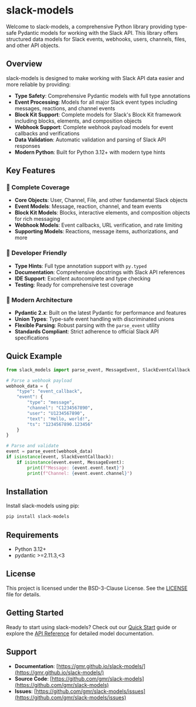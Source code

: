 # slack-models

Welcome to slack-models, a comprehensive Python library providing type-safe Pydantic models for working with the Slack API. This library offers structured data models for Slack events, webhooks, users, channels, files, and other API objects.

## Overview

slack-models is designed to make working with Slack API data easier and more reliable by providing:

- **Type Safety**: Comprehensive Pydantic models with full type annotations
- **Event Processing**: Models for all major Slack event types including messages, reactions, and channel events
- **Block Kit Support**: Complete models for Slack's Block Kit framework including blocks, elements, and composition objects
- **Webhook Support**: Complete webhook payload models for event callbacks and verifications
- **Data Validation**: Automatic validation and parsing of Slack API responses
- **Modern Python**: Built for Python 3.12+ with modern type hints

## Key Features

### 🎯 Complete Coverage
- **Core Objects**: User, Channel, File, and other fundamental Slack objects
- **Event Models**: Message, reaction, channel, and team events
- **Block Kit Models**: Blocks, interactive elements, and composition objects for rich messaging
- **Webhook Models**: Event callbacks, URL verification, and rate limiting
- **Supporting Models**: Reactions, message items, authorizations, and more

### 🔧 Developer Friendly
- **Type Hints**: Full type annotation support with `py.typed`
- **Documentation**: Comprehensive docstrings with Slack API references
- **IDE Support**: Excellent autocomplete and type checking
- **Testing**: Ready for comprehensive test coverage

### 🚀 Modern Architecture
- **Pydantic 2.x**: Built on the latest Pydantic for performance and features
- **Union Types**: Type-safe event handling with discriminated unions
- **Flexible Parsing**: Robust parsing with the `parse_event` utility
- **Standards Compliant**: Strict adherence to official Slack API specifications

## Quick Example

```python
from slack_models import parse_event, MessageEvent, SlackEventCallback

# Parse a webhook payload
webhook_data = {
    "type": "event_callback",
    "event": {
        "type": "message",
        "channel": "C1234567890",
        "user": "U1234567890",
        "text": "Hello, world!",
        "ts": "1234567890.123456"
    }
}

# Parse and validate
event = parse_event(webhook_data)
if isinstance(event, SlackEventCallback):
    if isinstance(event.event, MessageEvent):
        print(f"Message: {event.event.text}")
        print(f"Channel: {event.event.channel}")
```

## Installation

Install slack-models using pip:

```bash
pip install slack-models
```

## Requirements

- Python 3.12+
- pydantic >=2.11.3,<3

## License

This project is licensed under the BSD-3-Clause License. See the [LICENSE](https://github.com/gmr/slack-models/blob/main/LICENSE) file for details.

## Getting Started

Ready to start using slack-models? Check out our [Quick Start](quickstart.md) guide or explore the [API Reference](api/models.md) for detailed model documentation.

## Support

- **Documentation**: [https://gmr.github.io/slack-models/](https://gmr.github.io/slack-models/)
- **Source Code**: [https://github.com/gmr/slack-models](https://github.com/gmr/slack-models)
- **Issues**: [https://github.com/gmr/slack-models/issues](https://github.com/gmr/slack-models/issues)
